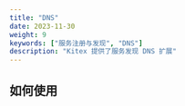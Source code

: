 ```yaml
---
title: "DNS"
date: 2023-11-30
weight: 9
keywords: ["服务注册与发现", "DNS"]
description: "Kitex 提供了服务发现 DNS 扩展"
---
```


## 如何使用


